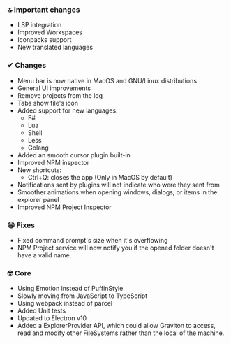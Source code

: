 ### 🔝 Important changes

- LSP integration
- Improved Workspaces
- Iconpacks support
- New translated languages

### ✔ Changes

- Menu bar is now native in MacOS and GNU/Linux distributions
- General UI improvements
- Remove projects from the log
- Tabs show file's icon
- Added support for new languages:
  - F#
  - Lua
  - Shell
  - Less
  - Golang
- Added an smooth cursor plugin built-in
- Improved NPM inspector
- New shortcuts:
  - Ctrl+Q: closes the app (Only in MacOS by default)
- Notifications sent by plugins will not indicate who were they sent from
- Smoother animations when opening windows, dialogs, or items in the explorer panel
- Improved NPM Project Inspector

### 😁 Fixes

- Fixed command prompt's size when it's overflowing
- NPM Project service will now notify you if the opened folder doesn't have a valid name.

### 🤓 Core

- Using Emotion instead of PuffinStyle
- Slowly moving from JavaScript to TypeScript
- Using webpack instead of parcel
- Added Unit tests
- Updated to Electron v10
- Added a ExplorerProvider API, which could allow Graviton to access, read and modify other FileSystems rather than the local of the machine.
